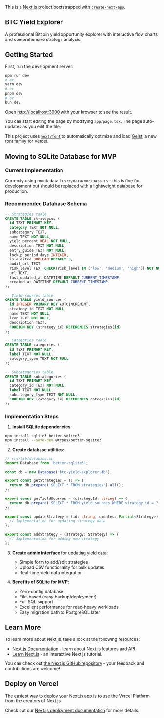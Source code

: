 This is a [Next.js](https://nextjs.org) project bootstrapped with [`create-next-app`](https://nextjs.org/docs/app/api-reference/cli/create-next-app).

## BTC Yield Explorer

A professional Bitcoin yield opportunity explorer with interactive flow charts and comprehensive strategy analysis.

## Getting Started

First, run the development server:

```bash
npm run dev
# or
yarn dev
# or
pnpm dev
# or
bun dev
```

Open [http://localhost:3000](http://localhost:3000) with your browser to see the result.

You can start editing the page by modifying `app/page.tsx`. The page auto-updates as you edit the file.

This project uses [`next/font`](https://nextjs.org/docs/app/building-your-application/optimizing/fonts) to automatically optimize and load [Geist](https://vercel.com/font), a new font family for Vercel.

## Moving to SQLite Database for MVP

### Current Implementation
Currently using mock data in `src/data/mockData.ts` - this is fine for development but should be replaced with a lightweight database for production.

### Recommended Database Schema

```sql
-- Strategies table
CREATE TABLE strategies (
  id TEXT PRIMARY KEY,
  category TEXT NOT NULL,
  subcategory TEXT,
  name TEXT NOT NULL,
  yield_percent REAL NOT NULL,
  description TEXT NOT NULL,
  entry_guide TEXT NOT NULL,
  lockup_period_days INTEGER,
  is_audited BOOLEAN DEFAULT 0,
  audit_url TEXT,
  risk_level TEXT CHECK(risk_level IN ('low', 'medium', 'high')) NOT NULL,
  url TEXT,
  last_updated_at DATETIME DEFAULT CURRENT_TIMESTAMP,
  created_at DATETIME DEFAULT CURRENT_TIMESTAMP
);

-- Yield sources table
CREATE TABLE yield_sources (
  id INTEGER PRIMARY KEY AUTOINCREMENT,
  strategy_id TEXT NOT NULL,
  name TEXT NOT NULL,
  icon TEXT NOT NULL,
  description TEXT,
  FOREIGN KEY (strategy_id) REFERENCES strategies(id)
);

-- Categories table
CREATE TABLE categories (
  id TEXT PRIMARY KEY,
  label TEXT NOT NULL,
  category_type TEXT NOT NULL
);

-- Subcategories table
CREATE TABLE subcategories (
  id TEXT PRIMARY KEY,
  category_id TEXT NOT NULL,
  label TEXT NOT NULL,
  subcategory_type TEXT NOT NULL,
  FOREIGN KEY (category_id) REFERENCES categories(id)
);
```

### Implementation Steps

1. **Install SQLite dependencies**:
```bash
npm install sqlite3 better-sqlite3
npm install --save-dev @types/better-sqlite3
```

2. **Create database utilities**:
```typescript
// src/lib/database.ts
import Database from 'better-sqlite3';

const db = new Database('btc-yield-explorer.db');

export const getStrategies = () => {
  return db.prepare('SELECT * FROM strategies').all();
};

export const getYieldSources = (strategyId: string) => {
  return db.prepare('SELECT * FROM yield_sources WHERE strategy_id = ?').all(strategyId);
};

export const updateStrategy = (id: string, updates: Partial<Strategy>) => {
  // Implementation for updating strategy data
};

export const addStrategy = (strategy: Strategy) => {
  // Implementation for adding new strategy
};
```

3. **Create admin interface** for updating yield data:
   - Simple form to add/edit strategies
   - Upload CSV functionality for bulk updates
   - Real-time yield data integration

4. **Benefits of SQLite for MVP**:
   - Zero-config database
   - File-based (easy backup/deployment)
   - Full SQL support
   - Excellent performance for read-heavy workloads
   - Easy migration path to PostgreSQL later

## Learn More

To learn more about Next.js, take a look at the following resources:

- [Next.js Documentation](https://nextjs.org/docs) - learn about Next.js features and API.
- [Learn Next.js](https://nextjs.org/learn) - an interactive Next.js tutorial.

You can check out [the Next.js GitHub repository](https://github.com/vercel/next.js) - your feedback and contributions are welcome!

## Deploy on Vercel

The easiest way to deploy your Next.js app is to use the [Vercel Platform](https://vercel.com/new?utm_medium=default-template&filter=next.js&utm_source=create-next-app&utm_campaign=create-next-app-readme) from the creators of Next.js.

Check out our [Next.js deployment documentation](https://nextjs.org/docs/app/building-your-application/deploying) for more details.
